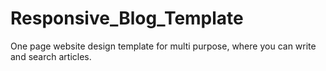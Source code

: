 # Responsive_Blog_Template
One page website design template for multi purpose, where you can write and search articles.
